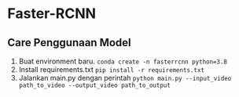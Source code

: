 # Faster-RCNN

## Care Penggunaan Model
1. Buat environment baru.
```conda create -n fasterrcnn python=3.8```
2. Install requirements.txt
```pip install -r requirements.txt```
3. Jalankan main.py dengan perintah
```python main.py --input_video path_to_video --output_video path_to_output```